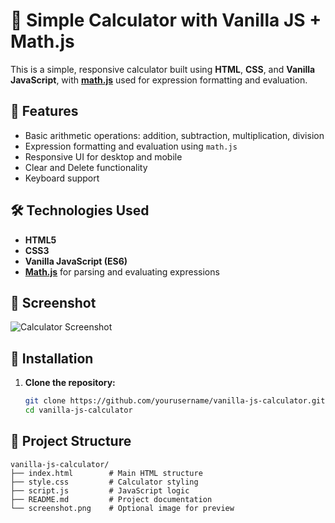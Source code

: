 # 📱 Simple Calculator with Vanilla JS + Math.js

This is a simple, responsive calculator built using **HTML**, **CSS**, and **Vanilla JavaScript**, with **[math.js](https://mathjs.org/)** used for expression formatting and evaluation.

## 🚀 Features

- Basic arithmetic operations: addition, subtraction, multiplication, division
- Expression formatting and evaluation using `math.js`
- Responsive UI for desktop and mobile
- Clear and Delete functionality
- Keyboard support

## 🛠️ Technologies Used

- **HTML5**
- **CSS3**
- **Vanilla JavaScript (ES6)**
- **[Math.js](https://mathjs.org/)** for parsing and evaluating expressions

## 📸 Screenshot

![Calculator Screenshot](screenshot.png)

## 🔧 Installation

1. **Clone the repository:**

   ```bash
   git clone https://github.com/yourusername/vanilla-js-calculator.git
   cd vanilla-js-calculator

## 📁 Project Structure

```text
vanilla-js-calculator/
├── index.html        # Main HTML structure
├── style.css         # Calculator styling
├── script.js         # JavaScript logic
├── README.md         # Project documentation
└── screenshot.png    # Optional image for preview
```

